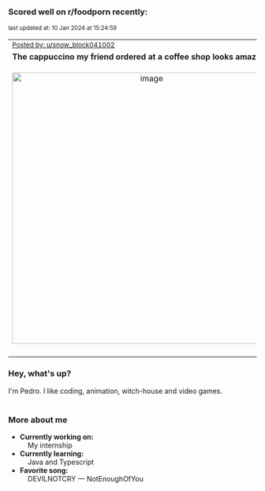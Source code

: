 ### Scored well on r/foodporn recently:

<p align="left"><sub>last updated at: 10 Jan 2024 at 15:24:59</sub></p>

|   |
| --- |
| <sub>[Posted by: u/snow_block041002][source]</sub> |
| **The cappuccino my friend ordered at a coffee shop looks amazing!** | 
|<p align="center"> <img alt="image" src="https://i.redd.it/j4h8tzlf24bc1.jpeg" width="550" /> </p>|
|   |

### Hey, what's up?

I'm Pedro. I like coding, animation, witch-house and video games.<br><br>

### More about me
- **Currently working on:**  
&nbsp;&nbsp;&nbsp;&nbsp;My internship
- **Currently learning:**  
&nbsp;&nbsp;&nbsp;&nbsp;Java and Typescript
- **Favorite song:**  
&nbsp;&nbsp;&nbsp;&nbsp;DEVILNOTCRY — NotEnoughOfYou<br><br>

  



  
  
  
[linkedin]: https://linkedin.com/in/pedro-h-r-gomes-8a487b14a/
[gmail]: mailto:pilique11@gmail.com
[source]: https://reddit.com/r/FoodPorn/comments/1917ila/the_cappuccino_my_friend_ordered_at_a_coffee_shop/
[redditAPI]: https://www.reddit.com/dev/api/